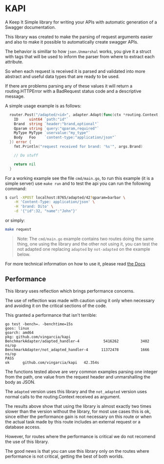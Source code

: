 # KAPI

A Keep It Simple library for writing your APIs with automatic
generation of a Swagger documentation.

This library was created to make the parsing of
request arguments easier and also to make it possible
to automatically create swagger APIs.

The behavior is simillar to how `json.Unmarshal` works, you give it a struct
with tags that will be used to inform the parser from where to extract
each attribute.

So when each request is received it is parsed and validated into more
abstract and useful data types that are ready to be used.

If there are problems parsing any of these values it will return
a routing.HTTPError with a BadRequest status code and a descriptive message.

A simple usage example is as follows:

```Go
  router.Post("/adapted/<id>", adapter.Adapt(func(ctx *routing.Context, args struct {
  	ID     uint64 `path:"id"`
  	Brand  string `header:"brand,optional"`
  	Qparam string `query:"qparam,required"`
  	MyType MyType `uservalue:"my_type"`
  	Body   Foo    `content-type:"application/json"`
  }) error {
  	fmt.Println("request received for brand: '%s'", args.Brand)

	// Do stuff

  	return nil
  }
```

For a working example see the file `cmd/main.go`, to run this example (it is a simple server)
use `make run` and to test the api you can run the following command:

```bash
$ curl -XPOST localhost:8765/adapted/42?qparam=barbar \
	-H 'Content-Type: application/json' \
	-H 'brand: Dito' \
	-d '{"id":32, "name":"John"}'
```

or simply:

```bash
make request
```

> Note: The `cmd/main.go` example contains two routes doing the same thing,
> one using the library and the other not using it, you can test the
> not adapted one replacing `adapted` by `not-adapted` on the example below.

For more technical information on how to use it, please read [the Docs][docs]

[docs]: https://pkg.go.dev/github.com/vingarcia/kapi

## Performance

This library uses reflection which brings performance concerns.

The use of reflection was made with caution using it only when necessary
and avoiding it on the critical sections of the code.

This granted a performance that isn't terrible:

```
go test -bench=. -benchtime=15s
goos: linux
goarch: amd64
pkg: github.com/vingarcia/kapi
BenchmarkAdapter/adapted_handler-4         	 5416262	      3402 ns/op
BenchmarkAdapter/not_adapted_handler-4     	11372478	      1666 ns/op
PASS
ok  	github.com/vingarcia/kapi	42.354s
```

The functions tested above are very common examples parsing one integer
from the path, one value from the request header and unmarshalling the body
as JSON.

The `adapted` version uses this library and the `not_adapted` version
uses normal calls to the routing.Context received as argument.

The results above show that using the library is almost exactly two times slower
than the version without the library, for most use cases this is ok, since
either the performance gain is not necessary on this route or when the actual
task made by this route includes an external request or a database access.

However, for routes where the performance is critical we do not recomend the use
of this library.

The good news is that you can use this library only on the routes where performance
is not critical, getting the best of both worlds.
